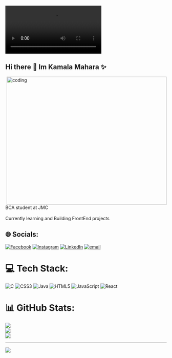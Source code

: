 ![video](https://github.com/KamalaMahara/KamalaMahara/blob/main/Purple%20Abstract%20Graphic%20Design%20LinkedIn%20Article%20Cover%20Image%20(1).mp4)

## Hi there 👋 Im Kamala Mahara ✨

<img align="right"  alt="coding" width="500px" height="400px" src="https://sdmntprnorthcentralus.oaiusercontent.com/files/00000000-9574-622f-8c68-5161e91c068c/raw?se=2025-04-17T18%3A16%3A35Z&sp=r&sv=2024-08-04&sr=b&scid=d7cdf214-9579-563b-be3d-ff9f5ae82b89&skoid=7c382de0-129f-486b-9922-6e4a89c6eb7d&sktid=a48cca56-e6da-484e-a814-9c849652bcb3&skt=2025-04-16T21%3A28%3A22Z&ske=2025-04-17T21%3A28%3A22Z&sks=b&skv=2024-08-04&sig=6rk26vrI99bkB2pNbuK%2BxRY4Fyph9cucMfgdQgT1Uxc%3D" > 



BCA student at JMC <br><br>
Currently learning and Building FrontEnd projects










## 🌐 Socials:
[![Facebook](https://img.shields.io/badge/Facebook-%231877F2.svg?logo=Facebook&logoColor=white)](https://facebook.com/Kmlamahara) [![Instagram](https://img.shields.io/badge/Instagram-%23E4405F.svg?logo=Instagram&logoColor=white)](https://instagram.com/kmlamahara) [![LinkedIn](https://img.shields.io/badge/LinkedIn-%230077B5.svg?logo=linkedin&logoColor=white)](https://linkedin.com/in/KamalaMahara) [![email](https://img.shields.io/badge/Email-D14836?logo=gmail&logoColor=white)](mailto:kmlamahara@gmail.com) 

# 💻 Tech Stack:
![C](https://img.shields.io/badge/c-%2300599C.svg?style=for-the-badge&logo=c&logoColor=white) ![CSS3](https://img.shields.io/badge/css3-%231572B6.svg?style=for-the-badge&logo=css3&logoColor=white) ![Java](https://img.shields.io/badge/java-%23ED8B00.svg?style=for-the-badge&logo=openjdk&logoColor=white) ![HTML5](https://img.shields.io/badge/html5-%23E34F26.svg?style=for-the-badge&logo=html5&logoColor=white) ![JavaScript](https://img.shields.io/badge/javascript-%23323330.svg?style=for-the-badge&logo=javascript&logoColor=%23F7DF1E) ![React](https://img.shields.io/badge/react-%2320232a.svg?style=for-the-badge&logo=react&logoColor=%2361DAFB)
# 📊 GitHub Stats:
![](https://github-readme-stats.vercel.app/api?username=KamalaMahara&theme=dark&hide_border=false&include_all_commits=false&count_private=true)<br/>
![](https://nirzak-streak-stats.vercel.app/?user=KamalaMahara&theme=dark&hide_border=false)<br/>
![](https://github-readme-stats.vercel.app/api/top-langs/?username=KamalaMahara&theme=dark&hide_border=false&include_all_commits=false&count_private=true&layout=compact)

---
[![](https://visitcount.itsvg.in/api?id=KamalaMahara&icon=0&color=0)](https://visitcount.itsvg.in)

<!-- Proudly created with GPRM ( https://gprm.itsvg.in ) -->


